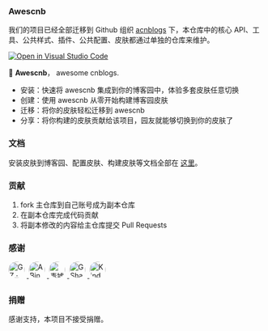 ### Awescnb

我们的项目已经全部迁移到 Github 组织 [acnblogs](https://github.com/orgs/acnblogs/) 下，本仓库中的核心 API、工具、公共样式、插件、公共配置、皮肤都通过单独的仓库来维护。

[![Open in Visual Studio Code](https://open.vscode.dev/badges/open-in-vscode.svg)](https://open.vscode.dev/awescnb/awescnb)

🤞 **Awescnb**， awesome cnblogs.

-   安装：快速将 awescnb 集成到你的博客园中，体验多套皮肤任意切换
-   创建：使用 awescnb 从零开始构建博客园皮肤
-   迁移：将你的皮肤轻松迁移到 awescnb
-   分享：将你构建的皮肤贡献给该项目，园友就能够切换到你的皮肤了

### 文档

安装皮肤到博客园、配置皮肤、构建皮肤等文档全部在 [这里](https://www.yuque.com/awescnb)。

### 贡献

1. fork 主仓库到自己账号成为副本仓库
2. 在副本仓库完成代码贡献
3. 将副本修改的内容给主仓库提交 Pull Requests

### 感谢

<div>
    <a href="https://www.cnblogs.com/guangzan/">
        <img 
            class="ui avatar image"
            style="margin-right: 4px;
                    margin-bottom: 8px;
                    width: 32px;
                    height: 32px;
                    border-radius: 50%;" 
            title="GZ · Code · Documentation · Answering Questions"
            src="https://portrait.gitee.com/uploads/avatars/user/780/2340025_guangzan_1598958714.png!avatar100">
    </a>
    <a href="https://gitee.com/aaabingbingbing">
        <img 
            class="ui avatar image"
            style="margin-right: 4px;
                    margin-bottom: 8px;
                    width: 32px;
                    height: 32px;
                    border-radius: 50%;" 
            title="ABing · Code"
            src="https://portrait.gitee.com/uploads/avatars/user/2449/7348543_aaabingbingbing_1620223834.png!avatar100">
    </a>
    <a href="https://www.cnblogs.com/guoxinyu">
        <img 
            class="ui avatar image"
            style="margin-right: 4px;
                    margin-bottom: 8px;
                    width: 32px;
                    height: 32px;
                    border-radius: 50%;" 
            title="青墟 · Documentation"
            src="https://portrait.gitee.com/uploads/avatars/user/746/2240671_njit-guoxinyu_1586413047.png!avatar100">
    </a>
    <a href="https://www.cnblogs.com/gshang">
        <img 
            class="ui avatar image"
            style="margin-right: 4px;
                    margin-bottom: 8px;
                    width: 32px;
                    height: 32px;
                    border-radius: 50%;" 
            title="GShang · Code · Feedback"
            src="https://portrait.gitee.com/uploads/avatars/user/1626/4879515_gshang_1578976296.jpg!avatar100">
    </a>
    <a href="https://www.cnblogs.com/masterchd">
        <img 
            class="ui avatar image"
            style="margin-right: 4px;
                    margin-bottom: 8px;
                    width: 32px;
                    height: 32px;
                    border-radius: 50%;" 
            title="Kindear_chen · Documentation · Feedback"
            src="https://portrait.gitee.com/uploads/avatars/user/566/1699063_Kindear_1578958026.png!avatar100">
    </a>
</div>

### 捐赠

感谢支持，本项目不接受捐赠。
